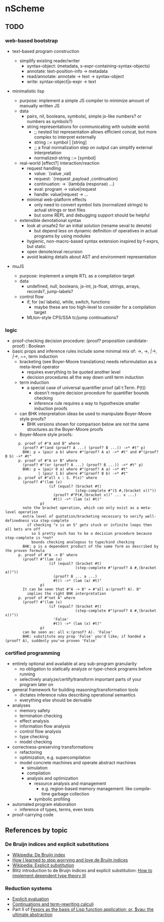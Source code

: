 # nScheme

## TODO

### web-based bootstrap

* text-based program construction
  * simplify existing reader/writer
    * syntax-object: (metadata, s-expr-containing-syntax-objects)
    * annotate: text-position-info -> metadata
    * read/annotate: annotate -> text -> syntax-object
    * write: syntax-object|s-expr -> text

* minimalistic lisp
  * purpose: implement a simple JS compiler to minimize amount of manually written JS
  * data
    * pairs, nil, booleans, symbols(, simple js-like numbers? or numbers as symbols?)
    * string representations for communicating with outside world:
      * ;; nested list representation allows efficient concat, but more complex to interpret externally
      * string ::= symbol | [string]
      * ;; a final normalization step on output can simplify external interpretation
      * normalized-string ::= [symbol]
  * real-world [effect?] interaction/reaction
    * request handling
      * value: `(value ,val)
      * request: `(request ,payload ,continuation)
      * continuation: -> `(lambda (response) ...)
      * eval: program -> value|request
      * handle: value|request -> ...
    * minimal web-platform effects
      * only need to convert symbol lists (normalized strings) to actual strings or text files
      * but some REPL and debugging support should be helpful
  * extensible denotational syntax
    * look at unsafe2 for an initial solution (rename seval to denote)
      * but depend less on dynamic definition of operatives in actual programs by using modules
    * hygienic, non-macro-based syntax extension inspired by f-exprs, but static
    * open denote/eval recursion
    * avoid leaking details about AST and environment representation

* muJS
  * purpose: implement a simple RTL as a compilation target
  * data
    * undefined, null, booleans, js-int, js-float, strings, arrays, records?, jump-labels?
  * control flow
    * if, for (w/ labels), while, switch, functions
      * maybe these are too high-level to consider for a compilation target
    * MLton-style CPS/SSA tc/jump continuations?


### logic

* proof-checking decision procedure: (proof? proposition candidate-proof) : Boolean
* basic props and inference rules include some minimal mix of: ->, ->*, |->, |->*, ~=, term induction
  * bracketing (see Boyer-Moore translations) needs reformulation as a meta-level operator
    * requires everything to be quoted another level
    * decision procedures all the way down until term induction
  * term induction
    * a special case of universal quantifier proof (all t:Term. P(t))
      * doesn't require decision procedure for quantifier bounds checking
      * inference rule requires a way to hypothesize smaller induction proofs
  * can BHK interpretation ideas be used to manipulate Boyer-Moore style proofs?
    * BHK versions shown for comparison below are not the same structures as the Boyer-Moore proofs
  * Boyer-Moore style proofs:
```
      p. proof of #"A and B" where
        (proof? #"(and (proof? A ...) (proof? B ...)) ->* #t" p)
        BHK: p = (pair a b) where #"(proof? A a) ->* #t" and #"(proof? B b) ->* #t"
      p. proof of #"A or B" where
        (proof? #"(or (proof? A ...) (proof? B ...)) ->* #t" p)
        BHK: p = (pair 0 a) where #"(proof? A a) ->* #t"
               | (pair 1 b) where #"(proof? B b) ->* #t"
      p. proof of #"all x : S. P(x)" where
        (proof? #"(lam (x)
                    (if (equal? (bracket #t)
                                (step-complete #"(S #,(bracket x))"))
                      (proof? #"P(#,(bracket x))" ... x ...)
                      #t)) ->* (lam (x) #t)"
                p)
        note the bracket operation, which can only exist as a meta-level operation
        extra level of quotation/bracketing necessary to verify well-definedness via step-complete
          if checking "x is an S" gets stuck or infinite loops then all bets are off
            so S pretty much has to be a decision procedure because step-complete is *not*
            bounds checking analogous to type/kind checking
        BHK: p is a dependent product of the same form as described by the proven formula
      p. proof of #"A -> B" where
        (proof? #"(lam (a)
                    (if (equal? (bracket #t)
                                (step-complete #"(proof? A #,(bracket a))"))
                      (proof? B ... a ...)
                      #t)) ->* (lam (a) #t)"
                p)
        It can be seen that #"A -> B" = #"all a:(proof? A). B"
          implies the right BHK interpretation
      p. proof of #"not A" where
        (proof? #"(lam (x)
                    (if (equal? (bracket #t)
                                (step-complete #"(proof? A #,(bracket x))"))
                      'False'
                      #t)) ->* (lam (x) #t)"
                p)
        can be seen as: all x:(proof? A). 'False'
        BHK: substitute any prop 'False' you'd like; if handed a (proof? A), suddenly you've proven 'False'
```


### certified programming

* entirely optional and available at any sub-program granularity
  * no obligation to statically analyze or type-check programs before running
  * selectively analyze/certify/transform important parts of your program later on
* general framework for building reasoning/transformation tools
  * dictates inference rules describing operational semantics
  * everything else should be derivable
* analyses
  * memory safety
  * termination checking
  * effect analysis
  * information flow analysis
  * control flow analysis
  * type checking
  * model checking
* correctness-preserving transformations
  * refactoring
  * optimization, e.g. supercompilation
  * model concrete machines and operate abstract machines
    * simulation
    * compilation
    * analysis and optimization
      * resource analysis and management
        * e.g. region-based memory management: like compile-time garbage collection
      * symbolic profiling
* automated program elaboration
  * inference of types, terms, even tests
* proof-carrying code


## References by topic

### De Bruijn indices and explicit substitutions
- [Wikipedia: De Bruijn index](https://en.wikipedia.org/wiki/De_Bruijn_index)
- [How I learned to stop worrying and love de Bruijn indices](http://disciple-devel.blogspot.ca/2011/08/how-i-learned-to-stop-worrying-and-love.html)
- [Wikipedia: Explicit substitution](https://en.wikipedia.org/wiki/Explicit_substitution)
- Blitz introduction to de Bruijn indices and explicit substitution: [How to implement dependent type theory III](http://math.andrej.com/2012/11/29/how-to-implement-dependent-type-theory-iii/)

### Reduction systems
- [Explicit evaluation](http://fexpr.blogspot.ca/2013/07/explicit-evaluation.html)
- [Continuations and term-rewriting calculi](http://fexpr.blogspot.ca/2014/03/continuations-and-term-rewriting-calculi.html)
- Part II of [Fexprs as the basis of Lisp function application; or, $vau: the ultimate abstraction](https://www.wpi.edu/Pubs/ETD/Available/etd-090110-124904/unrestricted/jshutt.pdf)
